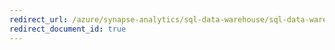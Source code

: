 ```yaml
---
redirect_url: /azure/synapse-analytics/sql-data-warehouse/sql-data-warehouse-develop-views
redirect_document_id: true
---
```

